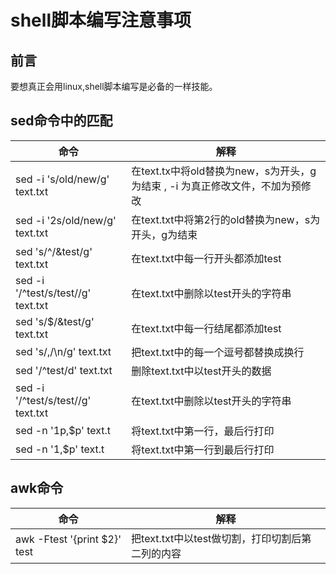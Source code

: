 # shell脚本编写注意事项

## 前言
要想真正会用linux,shell脚本编写是必备的一样技能。

## sed命令中的匹配

命令|解释
---|---
sed -i 's/old/new/g' text.txt |在text.tx中将old替换为new，s为开头，g为结束 , -i 为真正修改文件，不加为预修改
sed -i '2s/old/new/g' text.txt|在text.txt中将第2行的old替换为new，s为开头，g为结束
sed 's/^/&test/g' text.txt|在text.txt中每一行开头都添加test
sed  -i '/^test/s/test//g' text.txt|在text.txt中删除以test开头的字符串
sed 's/$/&test/g' text.txt|在text.txt中每一行结尾都添加test
sed 's/,/\n/g' text.txt|把text.txt中的每一个逗号都替换成换行
sed '/^test/d' text.txt|删除text.txt中以test开头的数据
sed  -i '/^test/s/test//g' text.txt|在text.txt中删除以test开头的字符串
sed -n '1p,$p' text.t|将text.txt中第一行，最后行打印
sed -n '1,$p' text.t|将text.txt中第一行到最后行打印

##  awk命令

命令|解释
---|---
awk -Ftest '{print $2}' test|把text.txt中以test做切割，打印切割后第二列的内容

